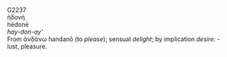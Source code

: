 <body>
  <p>G2237<br>  ἡδονή  <br> hēdonē  <br><i>hay-don-ay‘ </i><br>From   ἁνδάνω    handanō   (to <i>please</i>); sensual <i>delight</i>; by implication <i>desire:</i> - lust, pleasure.<br></p>
 </body>